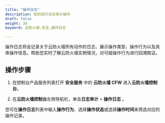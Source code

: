 ```yaml
---
title: "操作日志"
description: 如何进行日志审计操作
draft: false
weight: 30
keyword: 云防火墙,安全,操作日志

---
```


操作日志将会记录关于云防火墙所有动作的日志、展示操作类型、操作行为以及具体操作信息。帮助您实时了解云防火墙实例情况，对可疑操作行为进行回溯取证。

## 操作步骤

1. 在控制台产品服务列表打开 **安全服务** 中的 **云防火墙 CFW** 进入**云防火墙控制台**。

2. 在**云防火墙控制台**左侧导航栏，单击**日志审计** > **操作日志** 。

  您可在**操作日志**列表中输入**操作行为**、选择**操作状态**或选择**操作时间**来筛选对应的操作记录。

